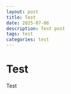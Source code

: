 ```yaml
---
layout: post
title: Test
date: 2025-07-06
description: Test post
tags: test
categories: test
---
```


# Test

Test
